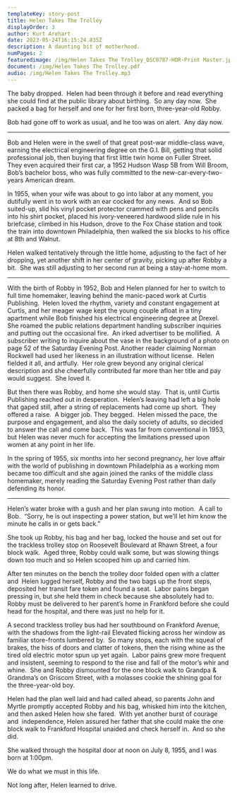 ```yaml
---
templateKey: story-post
title: Helen Takes The Trolley
displayOrder: 3
author: Kurt Arehart
date: 2023-05-24T16:15:24.835Z
description: A daunting bit of motherhood.
numPages: 2
featuredimage: /img/Helen Takes The Trolley_DSC8787-HDR-Print Master.jpg
document: /img/Helen Takes The Trolley.pdf
audio: /img/Helen Takes The Trolley.mp3
---
```

The baby dropped.  Helen had been through it before and read everything she could find at the public library about birthing.  So any day now.  She packed a bag for herself and one for her first born, three-year-old Robby.

Bob had gone off to work as usual, and he too was on alert.  Any day now.



- - -

Bob and Helen were in the swell of that great post-war middle-class wave, earning the electrical engineering degree on the G.I. Bill, getting that solid professional job, then buying that first little twin home on Fuller Street.  They even acquired their first car, a 1952 Hudson Wasp 5B from Will Broom, Bob’s bachelor boss, who was fully committed to the new-car-every-two-years American dream.

In 1955, when your wife was about to go into labor at any moment, you dutifully went in to work with an ear cocked for any news.  And so Bob suited-up, slid his vinyl pocket protector crammed with pens and pencils into his shirt pocket, placed his ivory-veneered hardwood slide rule in his briefcase, climbed in his Hudson, drove to the Fox Chase station and took the train into downtown Philadelphia, then walked the six blocks to his office at 8th and Walnut.

Helen walked tentatively through the little home, adjusting to the fact of her dropping, yet another shift in her center of gravity, picking up after Robby a bit.  She was still adjusting to her second run at being a stay-at-home mom.



- - -

With the birth of Robby in 1952, Bob and Helen planned for her to switch to full time homemaker, leaving behind the manic-paced work at Curtis Publishing.  Helen loved the rhythm, variety and constant engagement at Curtis, and her meager wage kept the young couple afloat in a tiny apartment while Bob finished his electrical engineering degree at Drexel.  She roamed the public relations department handling subscriber inquiries and putting out the occasional fire.  An irked advertiser to be mollified.  A subscriber writing to inquire about the vase in the background of a photo on page 52 of the Saturday Evening Post. Another reader claiming Norman Rockwell had used her likeness in an illustration without license.  Helen fielded it all, and artfully.  Her role grew beyond any original clerical description and she cheerfully contributed far more than her title and pay would suggest.  She loved it.

But then there was Robby, and home she would stay.  That is, until Curtis Publishing reached out in desperation.  Helen’s leaving had left a big hole that gaped still, after a string of replacements had come up short.  They offered a raise.  A bigger job. They begged.  Helen missed the pace, the purpose and engagement, and also the daily society of adults, so decided to answer the call and come back.  This was far from conventional in 1953, but Helen was never much for accepting the limitations pressed upon women at any point in her life.

In the spring of 1955, six months into her second pregnancy, her love affair with the world of publishing in downtown Philadelphia as a working mom became too difficult and she again joined the ranks of the middle class homemaker, merely reading the Saturday Evening Post rather than daily defending its honor.



- - -

Helen’s water broke with a gush and her plan swung into motion.  A call to Bob.  “Sorry, he is out inspecting a power station, but we’ll let him know the minute he calls in or gets back.”

She took up Robby, his bag and her bag, locked the house and set out for the trackless trolley stop on Roosevelt Boulevard at Rhawn Street, a four block walk.  Aged three, Robby could walk some, but was slowing things down too much and so Helen scooped him up and carried him.

After ten minutes on the bench the trolley door folded open with a clatter and  Helen lugged herself, Robby and the two bags up the front steps, deposited her transit fare token and found a seat.  Labor pains began pressing in, but she held them in check because she absolutely had to.  Robby must be delivered to her parent’s home in Frankford before she could head for the hospital, and there was just no help for it.

A second trackless trolley bus had her southbound on Frankford Avenue, with the shadows from the light-rail Elevated flicking across her window as familiar store-fronts lumbered by.  So many stops, each with the squeal of brakes, the hiss of doors and clatter of tokens, then the rising whine as the tired old electric motor spun up yet again.  Labor pains grew more frequent and insistent, seeming to respond to the rise and fall of the motor’s whir and whine.  She and Robby dismounted for the one block walk to Grandpa & Grandma’s on Griscom Street, with a molasses cookie the shining goal for the three-year-old boy.

Helen had the plan well laid and had called ahead, so parents John and Myrtle promptly accepted Robby and his bag, whisked him into the kitchen, and then asked Helen how she fared.  With yet another burst of courage and  independence, Helen assured her father that she could make the one block walk to Frankford Hospital unaided and check herself in.  And so she did.

She walked through the hospital door at noon on July 8, 1955, and I was born at 1:00pm.

We do what we must in this life.

Not long after, Helen learned to drive.